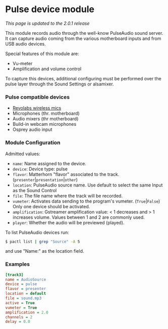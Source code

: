 
Pulse device module
===================

*This page is updated to the 2.0.1 release*

This module records audio through the well-know PulseAudio sound server. It can capture audio coming from the various motherboard inputs and from USB audio devices.

Special features of this module are:
* Vu-meter
* Amplification and volume control

To capture this devices, additional configuring must be performed over the pulse layer through the Sound Settings or alsamixer.

### Pulse compatible devices
* [Revolabs wireless mics](Devices/Revolabs.md)
* Microphones (thr. motherboard)
* Audio mixers (thr motherboard)
* Build-in webcam microphones
* Osprey audio input


### Module Configuration

Admitted values:

* `name`: Name assigned to the device.
* `device`: Device type: pulse
* `flavor`: Matterhorn "flavor" associated to the track. (`presenter`|`presentation`|`other`)
* `location`: PulseAudio source name. Use default to select the same Input as the Sound Control
* `file`: The file name where the track will be recorded.
* `vumeter`: Activates data sending to the program's vumeter. (`True`|`False`) Only one device should be activated.
* `amplification`: Gstreamer amplification value: < 1 decreases and > 1 increases volume. Values between 1 and 2 are commonly used.
* `player`: Whether the audio will be previewed (played).

To list PulseAudio devices run:
```bash
$ pactl list | grep "Source" -A 5
```
and use "Name:" as the location field.

### Examples
```ini
[track3]
name = AudioSource
device = pulse
flavor = presenter
location = default
file = sound.mp3
active = True
vumeter = True
amplification = 2.0
channels = 2
delay = 0.0
```
